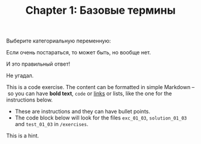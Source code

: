 ﻿---
title: 'Chapter 1: Базовые термины'
description:
  'This chapter will teach you about many cool things and introduce you to the
  most important concepts of the course.'
prev: null
next: /chapter2
type: chapter
id: 1
---

<exercise id="1" title="Introduction" type="slides">

<slides source="chapter1_01_introduction">
</slides>

</exercise>

<exercise id="2" title="Поговорим о категориальных переменных">

Выберите категориальную переменную:

<choice>
<opt text="Возраст">

Если очень постараться, то может быть, но вообще нет.

</opt>

<opt text="Пол" correct="true">

И это правильный ответ!

</opt>

<opt text="Температура">

Не угадал.

</opt>
</choice>

</exercise>


<exercise id="3" title="First steps">

This is a code exercise. The content can be formatted in simple Markdown – so
you can have **bold text**, `code` or [links](https://spacy.io) or lists, like
the one for the instructions below.

- These are instructions and they can have bullet points.
- The code block below will look for the files `exc_01_03`, `solution_01_03` and
  `test_01_03` in `/exercises`.

<codeblock id="01_03">

This is a hint.

</codeblock>

</exercise>

<exercise id="4" title="Introduction" type="slides">

<slides source="chapter2_01_theory">
</slides>

</exercise>